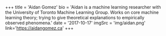 +++
    title = 'Aidan Gomez'
    bio = 'Aidan is a machine learning researcher with the University of Toronto Machine Learning Group. Works on core machine learning theory; trying to give theoretical explanations to empirically observed phenomena.'
    date = '2017-10-17'
    imgSrc = 'img/aidan.png'
    link='https://aidangomez.ca'
+++

